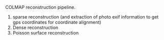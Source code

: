 COLMAP reconstruction pipeline.

1. sparse reconstruction (and extraction of photo exif information to get gps coordinates for coordinate alignment)
2. Dense reconstruction
3. Poisson surface reconstruction
